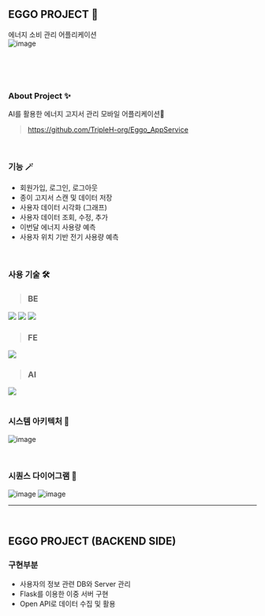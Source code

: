 ## EGGO PROJECT 🐣
에너지 소비 관리 어플리케이션    
![image](https://user-images.githubusercontent.com/62199070/197452569-be5fcd3d-5402-4e9c-b839-9d0d66c91743.png)

<br />
<br />
<br />

### About Project ✨
AI를 활용한 에너지 고지서 관리 모바일 어플리케이션📱   
> https://github.com/TripleH-org/Eggo_AppService
   
<br />

### 기능 🪄
- 회원가입, 로그인, 로그아웃
- 종이 고지서 스캔 및 데이터 저장
- 사용자 데이터 시각화 (그래프)
- 사용자 데이터 조회, 수정, 추가
- 이번달 에너지 사용량 예측
- 사용자 위치 기반 전기 사용량 예측 
   
<br />

### 사용 기술 🛠️
> <h3> BE </h3>
<div>
 <img src="https://img.shields.io/badge/SpringBoot-6DB33F?style=for-the-badge&logo=SpringBoot&logoColor=white">
 <img src="https://img.shields.io/badge/SpringSecurity-6DB33F?style=for-the-badge&logo=Spring&logoColor=white">
<img src="https://img.shields.io/badge/MYSQL-4479A1?style=for-the-badge&logo=MySQL&logoColor=white">
</div> 

> <h3> FE </h3>
<div>
<img src="https://img.shields.io/badge/AndroidStudio-3DDC84?style=for-the-badge&logo=Android&logoColor=white">
</div>

> <h3> AI </h3>
<div>
<img src="https://img.shields.io/badge/JupyterNotebook-F37626?style=for-the-badge&logo=Jupyter&logoColor=white">
</div>
   
<br />

### 시스템 아키텍처 📜
![image](https://user-images.githubusercontent.com/62199070/197453001-d67602d9-014d-45cf-a373-36b5fa7ddb31.png)

<br />

### 시퀀스 다이어그램 📜
![image](https://user-images.githubusercontent.com/62199070/197455809-cd5beb84-ce60-4dd7-a871-c634cb47272c.png)
![image](https://user-images.githubusercontent.com/62199070/197455816-b50dce5a-86eb-4af0-a30a-2a8026d95465.png)


<hr />
<br />


## EGGO PROJECT (BACKEND SIDE)

### 구현부분
- 사용자의 정보 관련 DB와 Server 관리
- Flask를 이용한 이중 서버 구현
- Open API로 데이터 수집 및 활용


